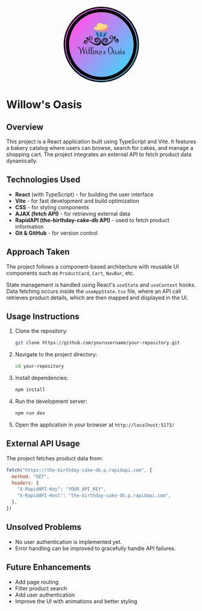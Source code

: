 <p align="center">
  <img src="src/assets/WillowsOasis.png" alt="Project Logo" width="200" style="border-radius: 50%;">
</p>

# Willow's Oasis

## Overview

This project is a React application built using TypeScript and Vite. It features a bakery catalog where users can browse, search for cakes, and manage a shopping cart. The project integrates an external API to fetch product data dynamically.

## Technologies Used

- **React** (with TypeScript) - for building the user interface
- **Vite** - for fast development and build optimization
- **CSS** - for styling components
- **AJAX (fetch API)** - for retrieving external data
- **RapidAPI (the-birthday-cake-db API)** - used to fetch product information
- **Git & GitHub** - for version control

## Approach Taken

The project follows a component-based architecture with reusable UI components such as `ProductCard`, `Cart`, `NavBar`, etc.

State management is handled using React's `useState` and `useContext` hooks. Data fetching occurs inside the `useAppState.tsx` file, where an API call retrieves product details, which are then mapped and displayed in the UI.

## Usage Instructions

1. Clone the repository:
   ```sh
   git clone https://github.com/yourusername/your-repository.git
   ```
2. Navigate to the project directory:
   ```sh
   cd your-repository
   ```
3. Install dependencies:
   ```sh
   npm install
   ```
4. Run the development server:
   ```sh
   npm run dev
   ```
5. Open the application in your browser at `http://localhost:5173/`

## External API Usage

The project fetches product data from:
   ```js
   fetch("https://the-birthday-cake-db.p.rapidapi.com", {
     method: "GET",
     headers: {
       "X-RapidAPI-Key": "YOUR_API_KEY",
       "X-RapidAPI-Host": "the-birthday-cake-db.p.rapidapi.com",
     },
   })
   ```

## Unsolved Problems

- No user authentication is implemented yet.
- Error handling can be improved to gracefully handle API failures.

## Future Enhancements

- Add page routing
- Filter product search
- Add user authentication
- Improve the UI with animations and better styling